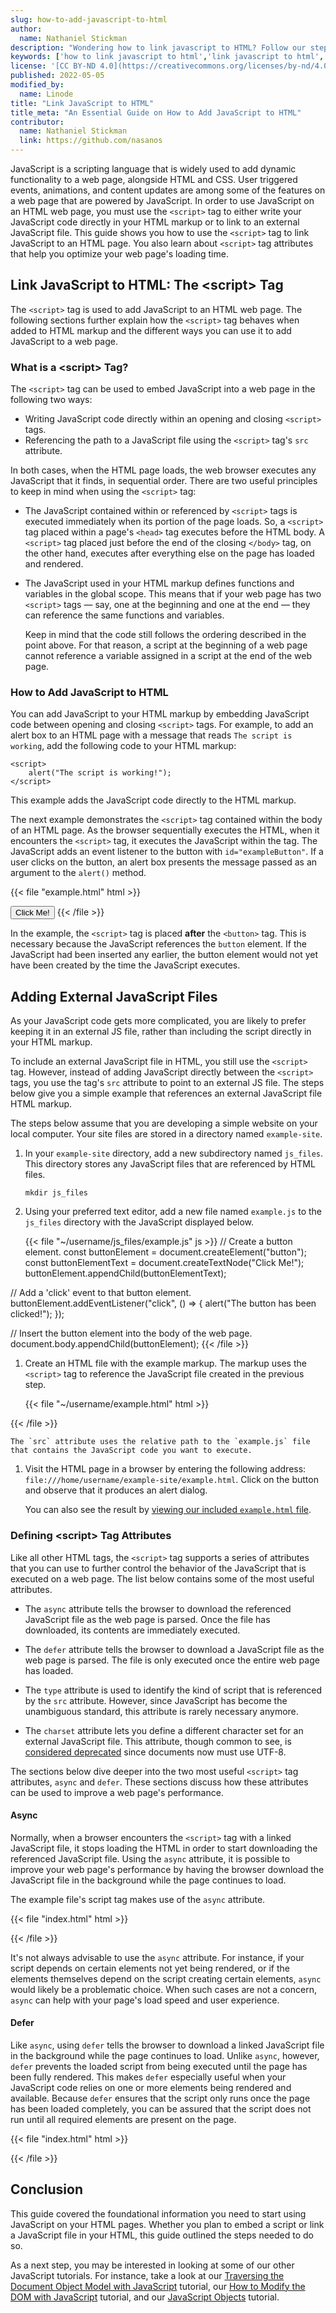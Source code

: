 ```yaml
---
slug: how-to-add-javascript-to-html
author:
  name: Nathaniel Stickman
description: "Wondering how to link javascript to HTML? Follow our step-by-step instructions, including examples, plus tips on how to add external javascript files."
keywords: ['how to link javascript to html','link javascript to html','add javascript to html']
license: '[CC BY-ND 4.0](https://creativecommons.org/licenses/by-nd/4.0)'
published: 2022-05-05
modified_by:
  name: Linode
title: "Link JavaScript to HTML"
title_meta: "An Essential Guide on How to Add JavaScript to HTML"
contributor:
  name: Nathaniel Stickman
  link: https://github.com/nasanos
---
```


JavaScript is a scripting language that is widely used to add dynamic functionality to a web page, alongside HTML and CSS. User triggered events, animations, and content updates are among some of the features on a web page that are powered by JavaScript. In order to use JavaScript on an HTML web page, you must use the `<script>` tag to either write your JavaScript code directly in your HTML markup or to link to an external JavaScript file. This guide shows you how to use the `<script>` tag to link JavaScript to an HTML page. You also learn about `<script>` tag attributes that help you optimize your web page's loading time.

## Link JavaScript to HTML: The \<script\> Tag

The `<script>` tag is used to add JavaScript to an HTML web page. The following sections further explain how the `<script>` tag behaves when added to HTML markup and the different ways you can use it to add JavaScript to a web page.

### What is a \<script\> Tag?

The `<script>` tag can be used to embed JavaScript into a web page in the following two ways:

- Writing JavaScript code directly within an opening and closing `<script>` tags.
- Referencing the path to a JavaScript file using the `<script>` tag's `src` attribute.

In both cases, when the HTML page loads, the web browser executes any JavaScript that it finds, in sequential order. There are two useful principles to keep in mind when using the `<script>` tag:

- The JavaScript contained within or referenced by `<script>` tags is executed immediately when its portion of the page loads. So, a `<script>` tag placed within a page's `<head>` tag executes before the HTML body. A `<script>` tag placed just before the end of the closing `</body>` tag, on the other hand, executes after everything else on the page has loaded and rendered.

- The JavaScript used in your HTML markup defines functions and variables in the global scope. This means that if your web page has two `<script>` tags — say, one at the beginning and one at the end — they can reference the same functions and variables.

    Keep in mind that the code still follows the ordering described in the point above. For that reason, a script at the beginning of a web page cannot reference a variable assigned in a script at the end of the web page.

### How to Add JavaScript to HTML

You can add JavaScript to your HTML markup by embedding JavaScript code between opening and closing `<script>` tags. For example, to add an alert box to an HTML page with a message that reads `The script is working`, add the following code to your HTML markup:

    <script>
        alert("The script is working!");
    </script>

This example adds the JavaScript code directly to the HTML markup.

The next example demonstrates the `<script>` tag contained within the body of an HTML page. As the browser sequentially executes the HTML, when it encounters the `<script>` tag, it executes the JavaScript within the tag. The JavaScript adds an event listener to the button with `id="exampleButton"`. If a user clicks on the button, an alert box presents the message passed as an argument to the `alert()` method.

{{< file "example.html" html >}}
<!doctype html>
<html lang="en">
  <head>
    <title>Example Web Page with JavaScript</title>
  </head>
  <body>
    <button id="exampleButton">Click Me!</button>
    <script>
        exampleButtonElement = document.getElementById("exampleButton");
        exampleButtonElement.addEventListener("onclick", () => {
            alert("The button has been clicked!");
        }
    </script>
  </body>
</html>
{{< /file >}}

In the example, the `<script>` tag is placed **after** the `<button>` tag. This is necessary because the JavaScript references the `button` element. If the JavaScript had been inserted any earlier, the button element would not yet have been created by the time the JavaScript executes.

## Adding External JavaScript Files

As your JavaScript code gets more complicated, you are likely to prefer keeping it in an external JS file, rather than including the script directly in your HTML markup.

To include an external JavaScript file in HTML, you still use the `<script>` tag. However, instead of adding JavaScript directly between the `<script>` tags, you use the tag's `src` attribute to point to an external JS file. The steps below give you a simple example that references an external JavaScript file HTML markup.

The steps below assume that you are developing a simple website on your local computer. Your site files are stored in a directory named `example-site`.

1.  In your `example-site` directory, add a new subdirectory named `js_files`. This directory stores any JavaScript files that are referenced by HTML files.

        mkdir js_files

1. Using your preferred text editor, add a new file named `example.js` to the `js_files` directory with the JavaScript displayed below.

    {{< file "~/username/js_files/example.js" js >}}
// Create a button element.
const buttonElement = document.createElement("button");
const buttonElementText = document.createTextNode("Click Me!");
buttonElement.appendChild(buttonElementText);

// Add a 'click' event to that button element.
buttonElement.addEventListener("click", () => {
    alert("The button has been clicked!");
});

// Insert the button element into the body of the web page.
document.body.appendChild(buttonElement);
    {{< /file >}}

1. Create an HTML file with the example markup. The markup uses the `<script>` tag to reference the JavaScript file created in the previous step.

    {{< file "~/username/example.html" html >}}
<!doctype html>
<html lang="en">
  <head>
    <title>Example Web Page with JavaScript</title>
  </head>
  <body>
    <script src="js_files/example.js"></script>
  </body>
</html>
    {{< /file >}}

    The `src` attribute uses the relative path to the `example.js` file that contains the JavaScript code you want to execute.

1. Visit the HTML page in a browser by entering the following address: `file:///home/username/example-site/example.html`. Click on the button and observe that it produces an alert dialog.

    You can also see the result by [viewing our included `example.html` file](example.html).

### Defining \<script\> Tag Attributes

Like all other HTML tags, the `<script>` tag supports a series of attributes that you can use to further control the behavior of the JavaScript that is executed on a web page. The list below contains some of the most useful attributes.

- The `async` attribute tells the browser to download the referenced JavaScript file as the web page is parsed. Once the file has downloaded, its contents are immediately executed.

- The `defer` attribute tells the browser to download a JavaScript file as the web page is parsed. The file is only executed once the entire web page has loaded.

- The `type` attribute is used to identify the kind of script that is referenced by the `src` attribute. However, since JavaScript has become the unambiguous standard, this attribute is rarely necessary anymore.

- The `charset` attribute lets you define a different character set for an external JavaScript file. This attribute, though common to see, is [considered deprecated](https://developer.mozilla.org/en-US/docs/Web/HTML/Element/script#attr-charset) since documents now must use UTF-8.

The sections below dive deeper into the two most useful `<script>` tag attributes, `async` and `defer`. These sections discuss how these attributes can be used to improve a web page's performance.

#### Async

Normally, when a browser encounters the `<script>` tag with a linked JavaScript file, it stops loading the HTML in order to start downloading the referenced JavaScript file. Using the `async` attribute, it is possible to improve your web page's performance by having the browser download the JavaScript file in the background while the page continues to load.

The example file's script tag makes use of the `async` attribute.

{{< file "index.html" html >}}
<!doctype html>
<html lang="en">
  <head>
    <title>Example Web Page with JavaScript</title>
  </head>
  <body>
    <script src="js_files/main.js" async></script>
  </body>
</html>
{{< /file >}}

It's not always advisable to use the `async` attribute. For instance, if your script depends on certain elements not yet being rendered, or if the elements themselves depend on the script creating certain elements, `async` would likely be a problematic choice. When such cases are not a concern, `async` can help with your page's load speed and user experience.

#### Defer

Like `async`, using `defer` tells the browser to download a linked JavaScript file in the background while the page continues to load. Unlike `async`, however, `defer` prevents the loaded script from being executed until the page has been fully rendered. This makes `defer` especially useful when your JavaScript code relies on one or more elements being rendered and available. Because `defer` ensures that the script only runs once the page has been loaded completely, you can be assured that the script does not run until all required elements are present on the page.

{{< file "index.html" html >}}
<!doctype html>
<html lang="en">
  <head>
    <title>Example Web Page with JavaScript</title>
  </head>
  <body>
    <script src="js_files/main.js" defer></script>
  </body>
</html>
{{< /file >}}

## Conclusion

This guide covered the foundational information you need to start using JavaScript on your HTML pages. Whether you plan to embed a script or link a JavaScript file in your HTML, this guide outlined the steps needed to do so.

As a next step, you may be interested in looking at some of our other JavaScript tutorials. For instance, take a look at our [Traversing the Document Object Model with JavaScript](/docs/guides/traversing-the-dom/) tutorial, our [How to Modify the DOM with JavaScript](/docs/guides/javascript-dom-manipulation/) tutorial, and our [JavaScript Objects](/docs/guides/javascript-objects-tutorial/) tutorial.


